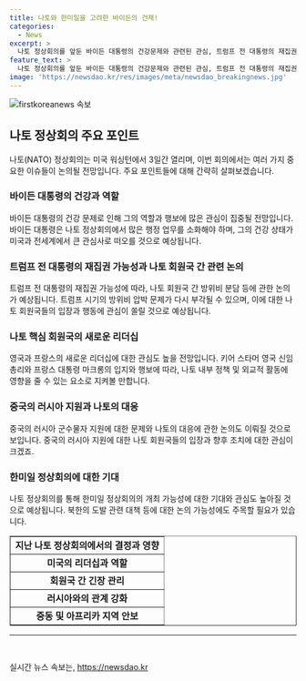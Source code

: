 ```yaml
---
title: 나토와 한미일을 고려한 바이든의 건재!
categories:
  - News
excerpt: >
  나토 정상회의를 앞둔 바이든 대통령의 건강문제와 관련된 관심, 트럼프 전 대통령의 재집권 가능성, 영국의 새로운 총리와 중국의 러시아 지원 등 다양한 이슈가 논의될 전망이며, 나토가 중국의 우크라이나 침공 지원을 비판할 예정이라는 보도가 나왔습니다. 또한, 윤석열 대통령의 참석과 한미일 정상회의 개최 가능성도 관심을 끌고 있습니다. (단어 수: 58, 문자 수: 436)
feature_text: >
  나토 정상회의를 앞둔 바이든 대통령의 건강문제와 관련된 관심, 트럼프 전 대통령의 재집권 가능성, 영국의 새로운 총리와 중국의 러시아 지원 등 다양한 이슈가 논의될 전망이며, 나토가 중국의 우크라이나 침공 지원을 비판할 예정이라는 보도가 나왔습니다. 또한, 윤석열 대통령의 참석과 한미일 정상회의 개최 가능성도 관심을 끌고 있습니다. (단어 수: 58, 문자 수: 436)
image: 'https://newsdao.kr/res/images/meta/newsdao_breakingnews.jpg'
---
```


<p><img src="https://newsdao.kr/res/images/meta/newsdao_breakingnews.jpg" alt="firstkoreanews 속보" /></p>

<h2 data-ke-size="size26">나토 정상회의 주요 포인트</h2>

<p data-ke-size="size16">나토(NATO) 정상회의는 미국 워싱턴에서 3일간 열리며, 이번 회의에서는 여러 가지 중요한 이슈들이 논의될 전망입니다. 주요 포인트들에 대해 간략히 살펴보겠습니다.</p>

<h3>바이든 대통령의 건강과 역할</h3>

<p data-ke-size="size16">바이든 대통령의 건강 문제로 인해 그의 역할과 행보에 많은 관심이 집중될 전망입니다. 바이든 대통령은 나토 정상회의에서 많은 행정 업무를 소화해야 하며, 그의 건강 상태가 미국과 전세계에서 큰 관심사로 떠오를 것으로 예상됩니다.</p>

<h3>트럼프 전 대통령의 재집권 가능성과 나토 회원국 간 관련 논의</h3>

<p data-ke-size="size16">트럼프 전 대통령의 재집권 가능성에 따라, 나토 회원국 간 방위비 분담 등에 관한 논의가 예상됩니다. 트럼프 시기의 방위비 압박 문제가 다시 부각될 수 있으며, 이에 대한 나토 회원국들의 입장과 행동에 관심이 쏠릴 것으로 예상됩니다.</p>

<h3>나토 핵심 회원국의 새로운 리더십</h3>

<p data-ke-size="size16">영국과 프랑스의 새로운 리더십에 대한 관심도 높을 전망입니다. 키어 스타머 영국 신임 총리와 프랑스 대통령 마크롱의 입지와 행보에 따라, 나토 내부 정책 및 외교적 활동에 영향을 줄 수 있는 요소로 지켜볼 만합니다.</p>

<h3>중국의 러시아 지원과 나토의 대응</h3>

<p data-ke-size="size16">중국의 러시아 군수물자 지원에 대한 문제와 나토의 대응에 관한 논의도 이뤄질 것으로 보입니다. 중국의 러시아 지원에 대한 나토 회원국들의 입장과 향후 조치에 대한 관심이 크겠죠.</p>

<h3>한미일 정상회의에 대한 기대</h3>

<p data-ke-size="size16">나토 정상회의를 통해 한미일 정상회의의 개최 가능성에 대한 기대와 관심도 높아질 것으로 예상됩니다. 북한의 도발 관련 대책 등에 대한 논의 가능성에도 주목할 필요가 있습니다.</p>

<table style="width: 100%;" border="1">
<tbody>
<tr>
<td style="text-align: center; height: 17px;"><b>지난 나토 정상회의에서의 결정과 영향</b></td>
</tr>
<tr>
<td style="text-align: center; height: 17px;"><b>미국의 리더십과 역할</b></td>
</tr>
<tr>
<td style="text-align: center; height: 17px;"><b>회원국 간 긴장 관리</b></td>
</tr>
<tr>
<td style="text-align: center; height: 17px;"><b>러시아와의 관계 강화</b></td>
</tr>
<tr>
<td style="text-align: center; height: 17px;"><b>중동 및 아프리카 지역 안보</b></td>
</tr>
</tbody>
</table>

<hr>

<p data-ke-size="size16">&nbsp;</p>
실시간 뉴스 속보는, <a href="https://newsdao.kr" rel="dofollow">https://newsdao.kr</a>


